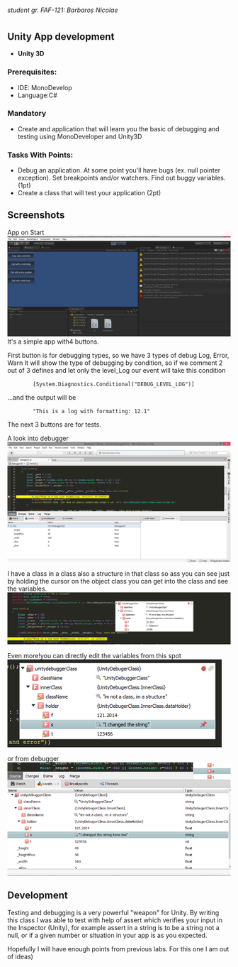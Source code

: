 
###### student gr. FAF-121: Barbaroș Nicolae
#

## Unity App development
  - **Unity 3D**

### Prerequisites:
  - IDE: MonoDevelop
  - Language:C#

### Mandatory 
  - Create and application that will learn you the basic of debugging and testing using MonoDeveloper and Unity3D

### Tasks With Points:
  - Debug an application. At some point you'll have bugs (ex. null pointer exception). Set breakpoints and/or watchers. Find out buggy variables. (1pt)
  - Create a class that will test your application (2pt)


## Screenshots
App on Start
![Screenshot1](https://raw.githubusercontent.com/TUM-FAF/FAF-121-Barbaros-Nicolae/master/IDE/Lab%234/pictures/Screenshot_5.png)
It's a simple app with4 buttons. 

First button is for debugging types, so we have 3 types of debug Log, Error, Warn 
It will show the type of debugging by condition, so if we comment 2 out of 3 defines and let only the level_Log our event will take this condition

            [System.Diagnostics.Conditional("DEBUG_LEVEL_LOG")]	
 
...and the output will be 

            "This is a log with formatting: 12.1"


The next 3 buttons are for tests.

A look into debugger
 ![Screenshot1](https://raw.githubusercontent.com/TUM-FAF/FAF-121-Barbaros-Nicolae/master/IDE/Lab%234/pictures/Screenshot_1.png)
 
 I have a class in a class also a structure in that class so ass you can see just by holding the cursor on the object class you can get into the class and see the variables. 
 ![Screenshot2](https://raw.githubusercontent.com/TUM-FAF/FAF-121-Barbaros-Nicolae/master/IDE/Lab%234/pictures/Screenshot_2.png)
 
Even more!you can directly edit the variables from this spot
 ![Screenshot3](https://raw.githubusercontent.com/TUM-FAF/FAF-121-Barbaros-Nicolae/master/IDE/Lab%234/pictures/Screenshot_3.png)
 
or from debugger
 ![Screenshot4](https://raw.githubusercontent.com/TUM-FAF/FAF-121-Barbaros-Nicolae/master/IDE/Lab%234/pictures/Screenshot_4.png)
 
## Development

Testing and debugging is a very powerful "weapon" for Unity.  By writing this class I was able to test with help of assert which verifies your input in the Inspector (Unity), for example assert in a string is to be a string not a null, or if a given number or situation in your app is as you expected.

Hopefully I will have enough points from previous labs. For this one I am out of ideas)
